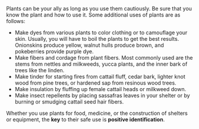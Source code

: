 
Plants can be your ally as long as you use them cautiously. Be sure that you know the plant and how to use it. Some additional uses of plants are as follows:

* Make dyes from various plants to color clothing or to camouflage your skin. Usually, you will have to boil the plants to get the best results. Onionskins produce yellow, walnut hulls produce brown, and pokeberries provide purple dye.
* Make fibers and cordage from plant fibers. Most commonly used are the stems from nettles and milkweeds, yucca plants, and the inner bark of trees like the linden.
* Make tinder for starting fires from cattail fluff, cedar bark, lighter knot wood from pine trees, or hardened sap from resinous wood trees.
* Make insulation by fluffing up female cattail heads or milkweed down.
* Make insect repellents by placing sassafras leaves in your shelter or by burning or smudging cattail seed hair fibers.

Whether you use plants for food, medicine, or the construction of shelters or equipment, the **key** to their safe use is **positive identification**.